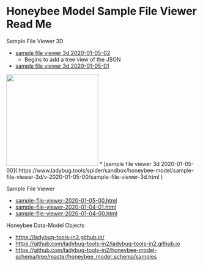 # Honeybee Model Sample File Viewer Read Me


Sample File Viewer 3D

* [sample file viewer 3d 2020-01-05-02]( https://www.ladybug.tools/spider/sandbox/honeybee-model/sample-file-viewer-3d/v-2020-01-05-02/sample-file-viewer-3d.html )
	* Begins to add a tree view of the JSON
* [sample file viewer 3d 2020-01-05-01]( https://www.ladybug.tools/spider/sandbox/honeybee-model/sample-file-viewer-3d/v-2020-01-05-01/sample-file-viewer-3d.html )
<img src="https://www.ladybug.tools/spider/sandbox/honeybee-model/images/sample-file-viewer-3d-2020-01-05-01.png" width=240>
* [sample file viewer 3d 2020-01-05-00]( https://www.ladybug.tools/spider/sandbox/honeybee-model/sample-file-viewer-3d/v-2020-01-05-00/sample-file-viewer-3d.html )


Sample File Viewer

* [sample-file-viewer-2020-01-05-00.html]( https://www.ladybug.tools/spider/sandbox/honeybee-model/sample-file-viewer/sample-file-viewer-2020-01-05-00.html )
* [sample-file-viewer-2020-01-04-01.html]( https://www.ladybug.tools/spider/sandbox/honeybee-model/sample-file-viewer/sample-file-viewer-2020-01-04-01.html )
* [sample-file-viewer-2020-01-04-00.html]( https://www.ladybug.tools/spider/sandbox/honeybee-model/sample-file-viewer/sample-file-viewer-2020-01-04-00.html )


Honeybee Data-Model Objects

* https://ladybug-tools-in2.github.io/
* https://github.com/ladybug-tools-in2/ladybug-tools-in2.github.io
* https://github.com/ladybug-tools-in2/honeybee-model-schema/tree/master/honeybee_model_schema/samples
